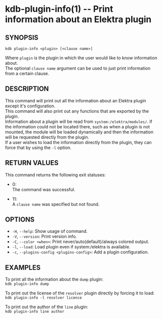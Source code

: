# kdb-plugin-info(1) -- Print information about an Elektra plugin

## SYNOPSIS

`kdb plugin-info <plugin> [<clause name>]`<br>

Where `plugin` is the plugin in which the user would like to know information about.<br>
The optional `clause name` argument can be used to just print information from a certain clause.<br>

## DESCRIPTION

This command will print out all the information about an Elektra plugin except it's configuration.<br>
This command will also print out any functions that are exported by the plugin.<br>
Information about a plugin will be read from `system:/elektra/modules/`. If the information could not be located there, such as when a plugin is not mounted, the module will be loaded dynamically and then the information will be requested directly from the plugin.<br>
If a user wishes to load the information directly from the plugin, they can force that by using the `-l` option.<br>

## RETURN VALUES

This command returns the following exit statuses:<br>

- 0:<br>
  The command was successful.<br>

- 11:<br>
  A `clause name` was specified but not found.<br>

## OPTIONS

- `-H`, `--help`:
  Show usage of command.
- `-V`, `--version`:
  Print version info.
- `-C`, `--color <when>`:
  Print never/auto(default)/always colored output.
- `-l`, `--load`:
  Load plugin even if system:/elektra is available.
- `-c`, `--plugins-config <plugins-config>`:
  Add a plugin configuration.

## EXAMPLES

To print all the information about the `dump` plugin:<br>
`kdb plugin-info dump`<br>

To print out the license of the `resolver` plugin directly by forcing it to load:<br>
`kdb plugin-info -l resolver licence`<br>

To print out the author of the `line` plugin:<br>
`kdb plugin-info line author`<br>
